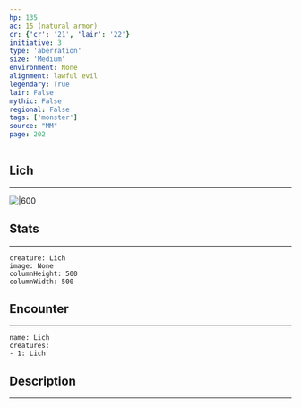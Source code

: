 ```yaml
---
hp: 135
ac: 15 (natural armor)
cr: {'cr': '21', 'lair': '22'}
initiative: 3
type: 'aberration'    
size: 'Medium'
environment: None
alignment: lawful evil
legendary: True
lair: False
mythic: False
regional: False
tags: ['monster']
source: "MM"
page: 202
---
```


## Lich
---

![|600](D:/Program%20Files/5e.tools/img/bestiary/MM/Lich.jpg)

## Stats
---

```statblock
creature: Lich
image: None
columnHeight: 500
columnWidth: 500
```

## Encounter
---

```encounter-table
name: Lich
creatures:
- 1: Lich
```

## Description
---




